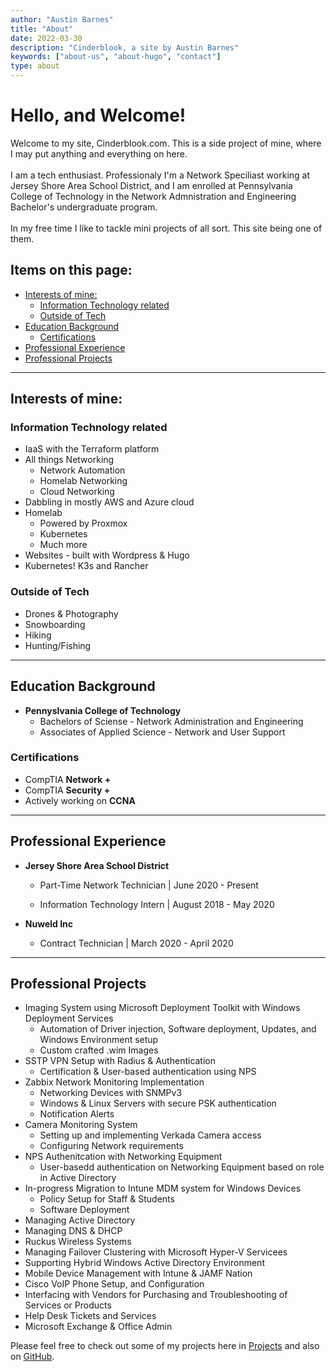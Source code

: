 ```yaml
---
author: "Austin Barnes"
title: "About"
date: 2022-03-30
description: "Cinderblook, a site by Austin Barnes"
keywords: ["about-us", "about-hugo", "contact"]
type: about
---
```


# Hello, and Welcome!
Welcome to my site, Cinderblook.com. This is a side project of mine, where I may put anything and everything on here. 
<br><br>
I am a tech enthusiast. Professionaly I'm a Network Speciliast working at Jersey Shore Area School District, and I am enrolled at Pennsylvania College of Technology in the Network Admnistration and Engineering Bachelor's undergraduate program.
<br> <br>
In my free time I like to tackle mini projects of all sort. This site being one of them. 

## Items on this page:
  - [Interests of mine:](#interests-of-mine)
    - [Information Technology related](#information-technology-related)
    - [Outside of Tech](#outside-of-tech)
  - [Education Background](#education-background)
    - [Certifications](#certifications)
  - [Professional Experience](#professional-experience)
  - [Professional Projects](#professional-projects)

--------

## Interests of mine:
### Information Technology related 
* IaaS with the Terraform platform
* All things Networking
  * Network Automation
  * Homelab Networking
  * Cloud Networking
* Dabbling in mostly AWS and Azure cloud
* Homelab
  *  Powered by Proxmox
  *  Kubernetes
  *  Much more
* Websites - built with Wordpress & Hugo
* Kubernetes! K3s and Rancher

### Outside of Tech
* Drones & Photography
* Snowboarding
* Hiking
* Hunting/Fishing

--------

## Education Background
* **Pennyslvania College of Technology**
  * Bachelors of Sciense - Network Administration and Engineering
  * Associates of Applied Science -  Network and User Support

### Certifications 
* CompTIA **Network +**
* CompTIA **Security +**
* Actively working on **CCNA**

--------

## Professional Experience
* **Jersey Shore Area School District**
  * Part-Time Network Technician | June 2020 - Present 

  * Information Technology Intern | August 2018 - May 2020

* **Nuweld Inc**
  * Contract Technician | March 2020 - April 2020    
  

--------

## Professional Projects
* Imaging System using Microsoft Deployment Toolkit with Windows Deployment Services
  * Automation of Driver injection, Software deployment, Updates, and Windows Environment setup
  * Custom crafted .wim Images 
* SSTP VPN Setup with Radius & Authentication
  * Certification & User-based authentication using NPS
* Zabbix Network Monitoring Implementation
  * Networking Devices with SNMPv3
  * Windows & Linux Servers with secure PSK authentication
  * Notification Alerts
* Camera Monitoring System
  * Setting up and implementing Verkada Camera access
  * Configuring Network requirements
* NPS Authenitcation with Networking Equipment
  * User-basedd authentication on Networking Equipment based on role in Active Directory
* In-progress Migration to Intune MDM system for Windows Devices
  * Policy Setup for Staff & Students
  * Software Deployment
* Managing Active Directory
* Managing DNS & DHCP
* Ruckus Wireless Systems
* Managing Failover Clustering with Microsoft Hyper-V Servicees
* Supporting Hybrid Windows Active Directory Environment
* Mobile Device Management with Intune & JAMF Nation
* Cisco VoIP Phone Setup, and Configuration
* Interfacing with Vendors for Purchasing and Troubleshooting of Services or Products
* Help Desk Tickets and Services
* Microsoft Exchange & Office Admin

Please feel free to check out some of my projects here in [Projects](https://cinderblook.github.io/projects/) and also on [GitHub](https://github.com/Cinderblook).
